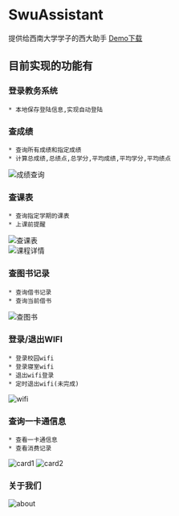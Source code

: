 # SwuAssistant

提供给西南大学学子的西大助手
[Demo下载](https://raw.githubusercontent.com/Mran/SwuAssistant/master/app/app-release.apk) 
## 目前实现的功能有
### 登录教务系统

    * 本地保存登陆信息,实现自动登陆
### 查成绩

    * 查询所有成绩和指定成绩
    * 计算总成绩,总绩点,总学分,平均成绩,平均学分,平均绩点
![成绩查询](https://raw.githubusercontent.com/swuos/openswu-android/master/app/screens/chachengji.png)
### 查课表
    * 查询指定学期的课表
    * 上课前提醒
![查课表](https://raw.githubusercontent.com/swuos/openswu-android/master/app/screens/new_schedule.png)   
![课程详情](https://raw.githubusercontent.com/swuos/openswu-android/master/app/screens/xiangqing.png)
### 查图书记录
    * 查询借书记录
    * 查询当前借书
![查图书](https://github.com/Mran/SwuAssistant/blob/master/app%2FScreenshot_2016-04-11-09-02-45_com.swuos.swuassis.png)
### 登录/退出WIFI
    * 登录校园wifi
    * 登录寝室wifi
    * 退出wifi登录
    * 定时退出wifi(未完成)
![wifi](https://github.com/Mran/SwuAssistant/blob/master/app%2Fwifi.png)
### 查询一卡通信息
    * 查看一卡通信息
    * 查看消费记录
![card1](https://github.com/Mran/SwuAssistant/blob/master/app%2Fcard.png)
![card2](https://github.com/Mran/SwuAssistant/blob/master/app%2Fconsumer.png)
### 关于我们
![about](https://github.com/Mran/SwuAssistant/blob/master/app/about.png)
